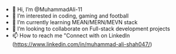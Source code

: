 - 👋 Hi, I’m @MuhammadAli-11
- 👀 I’m interested in coding, gaming and football
- 🌱 I’m currently learning MEAN/MERN/MEVN stack
- 💞️ I’m looking to collaborate on Full-stack development projects
- 📫 How to reach me "Connect with on LinkedIn (https://www.linkedin.com/in/muhammad-ali-shah047/)

<!---
MuhammadAli-11/MuhammadAli-11 is a ✨ special ✨ repository because its `README.md` (this file) appears on your GitHub profile.
You can click the Preview link to take a look at your changes.
--->
